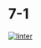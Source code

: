# 7-1
[![linter](https://github.com/hass0n3/7-1/workflows/linter/badge.svg)](https://github.com/marketplace/actions/super-linter)
